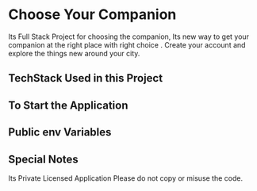 # Choose Your Companion
Its Full Stack Project for choosing the companion, Its new way to get your companion at the right place with right choice . Create your account and explore the things new around your city.

## TechStack Used in this Project

## To Start the Application

## Public env Variables

## Special Notes
Its Private Licensed Application Please do not copy or misuse the code.
